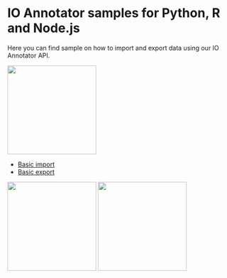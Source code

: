 # IO Annotator samples for Python, R and Node.js

Here you can find sample on how to import and export data using our IO Annotator API.

<img width="200" src="https://storage.googleapis.com/io-assets/logos/python.png">

* [Basic import](https://github.com/Io-Annotator/Samples/blob/main/python/text/import.py)
* [Basic export](https://github.com/Io-Annotator/Samples/blob/main/python/text/export.py)

<img width="200" src="https://storage.googleapis.com/io-assets/logos/nodejs.png">

<img width="200" src="https://storage.googleapis.com/io-assets/logos/r.png">
